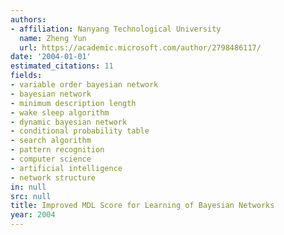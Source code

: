 ```yaml
---
authors:
- affiliation: Nanyang Technological University
  name: Zheng Yun
  url: https://academic.microsoft.com/author/2798486117/
date: '2004-01-01'
estimated_citations: 11
fields:
- variable order bayesian network
- bayesian network
- minimum description length
- wake sleep algorithm
- dynamic bayesian network
- conditional probability table
- search algorithm
- pattern recognition
- computer science
- artificial intelligence
- network structure
in: null
src: null
title: Improved MDL Score for Learning of Bayesian Networks
year: 2004
---
```

